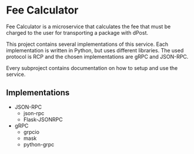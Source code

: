 # Fee Calculator

Fee Calculator is a microservice that calculates the fee that must be charged to the user for transporting a package with dPost.

This project contains several implementations of this service. Each implementation is written in Python, but uses different libraries. The used protocol is RCP and the chosen implementations are gRPC and JSON-RPC.

Every subproject contains documentation on how to setup and use the service.

## Implementations

- JSON-RPC
    - json-rpc
    - Flask-JSONRPC
- gRPC
    - grpcio
    - mask
    - python-grpc
